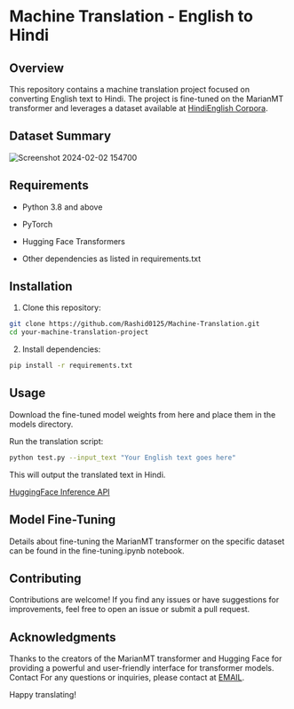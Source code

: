 # Machine Translation - English to Hindi

## Overview
This repository contains a machine translation project focused on converting English text to Hindi. The project is fine-tuned on the MarianMT transformer and leverages a dataset available at [HindiEnglish Corpora](https://www.kaggle.com/datasets/aiswaryaramachandran/hindienglish-corpora).
## Dataset Summary
![Screenshot 2024-02-02 154700](https://github.com/Rashid0125/Machine-Translation/assets/102589680/0fe85eb8-aa69-4739-b1de-9c9bac6ca3ab)

## Requirements
* Python 3.8 and above 
* PyTorch
* Hugging Face Transformers

* Other dependencies as listed in requirements.txt


## Installation
1. Clone this repository:
```bash
git clone https://github.com/Rashid0125/Machine-Translation.git
cd your-machine-translation-project
```

2. Install dependencies:

```bash
pip install -r requirements.txt
```


## Usage
Download the fine-tuned model weights from here and place them in the models directory.

Run the translation script:

```bash
python test.py --input_text "Your English text goes here"
```
This will output the translated text in Hindi.

[HuggingFace Inference API](https://huggingface.co/rashid996958/Machine_translation_5-10_epochs)

## Model Fine-Tuning
Details about fine-tuning the MarianMT transformer on the specific dataset can be found in the fine-tuning.ipynb notebook.

## Contributing
Contributions are welcome! If you find any issues or have suggestions for improvements, feel free to open an issue or submit a pull request.

## Acknowledgments
Thanks to the creators of the MarianMT transformer and Hugging Face for providing a powerful and user-friendly interface for transformer models.
Contact
For any questions or inquiries, please contact at [EMAIL](ali996958@gmail.com).

Happy translating!
